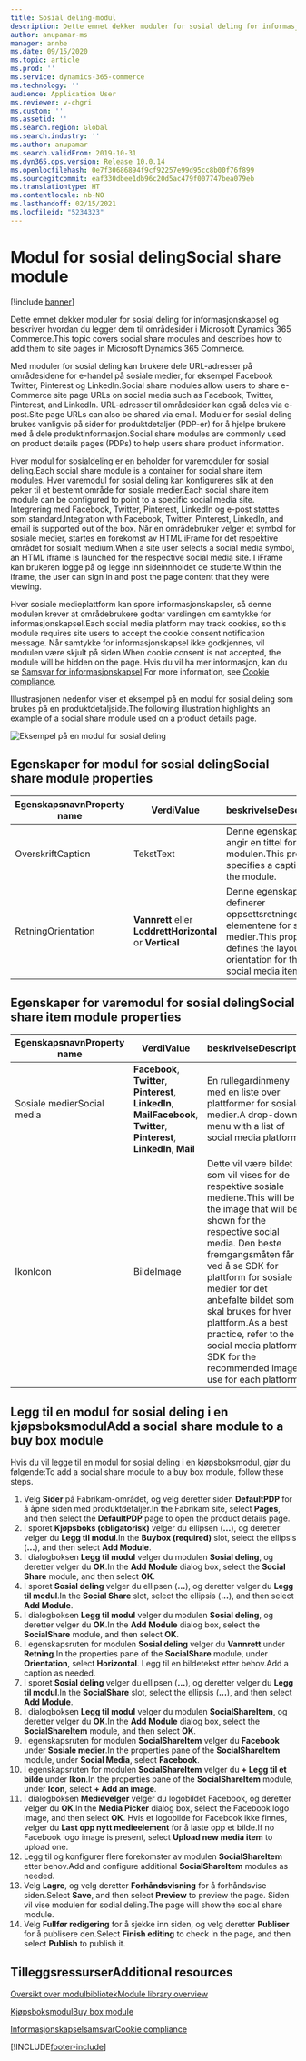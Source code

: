 ```yaml
---
title: Sosial deling-modul
description: Dette emnet dekker moduler for sosial deling for informasjonskapsel og beskriver hvordan du legger dem til områdesider i Microsoft Dynamics 365 Commerce.
author: anupamar-ms
manager: annbe
ms.date: 09/15/2020
ms.topic: article
ms.prod: ''
ms.service: dynamics-365-commerce
ms.technology: ''
audience: Application User
ms.reviewer: v-chgri
ms.custom: ''
ms.assetid: ''
ms.search.region: Global
ms.search.industry: ''
ms.author: anupamar
ms.search.validFrom: 2019-10-31
ms.dyn365.ops.version: Release 10.0.14
ms.openlocfilehash: 0e7f30686894f9cf92257e99d95cc8b00f76f899
ms.sourcegitcommit: eaf330dbee1db96c20d5ac479f007747bea079eb
ms.translationtype: HT
ms.contentlocale: nb-NO
ms.lasthandoff: 02/15/2021
ms.locfileid: "5234323"
---
```

# <a name="social-share-module"></a><span data-ttu-id="ed05f-103">Modul for sosial deling</span><span class="sxs-lookup"><span data-stu-id="ed05f-103">Social share module</span></span>

[!include [banner](includes/banner.md)]

<span data-ttu-id="ed05f-104">Dette emnet dekker moduler for sosial deling for informasjonskapsel og beskriver hvordan du legger dem til områdesider i Microsoft Dynamics 365 Commerce.</span><span class="sxs-lookup"><span data-stu-id="ed05f-104">This topic covers social share modules and describes how to add them to site pages in Microsoft Dynamics 365 Commerce.</span></span>

<span data-ttu-id="ed05f-105">Med moduler for sosial deling kan brukere dele URL-adresser på områdesidene for e-handel på sosiale medier, for eksempel Facebook Twitter, Pinterest og LinkedIn.</span><span class="sxs-lookup"><span data-stu-id="ed05f-105">Social share modules allow users to share e-Commerce site page URLs on social media such as Facebook, Twitter, Pinterest, and LinkedIn.</span></span> <span data-ttu-id="ed05f-106">URL-adresser til områdesider kan også deles via e-post.</span><span class="sxs-lookup"><span data-stu-id="ed05f-106">Site page URLs can also be shared via email.</span></span> <span data-ttu-id="ed05f-107">Moduler for sosial deling brukes vanligvis på sider for produktdetaljer (PDP-er) for å hjelpe brukere med å dele produktinformasjon.</span><span class="sxs-lookup"><span data-stu-id="ed05f-107">Social share modules are commonly used on product details pages (PDPs) to help users share product information.</span></span>

<span data-ttu-id="ed05f-108">Hver modul for sosialdeling er en beholder for varemoduler for sosial deling.</span><span class="sxs-lookup"><span data-stu-id="ed05f-108">Each social share module is a container for social share item modules.</span></span> <span data-ttu-id="ed05f-109">Hver varemodul for sosial deling kan konfigureres slik at den peker til et bestemt område for sosiale medier.</span><span class="sxs-lookup"><span data-stu-id="ed05f-109">Each social share item module can be configured to point to a specific social media site.</span></span> <span data-ttu-id="ed05f-110">Integrering med Facebook, Twitter, Pinterest, LinkedIn og e-post støttes som standard.</span><span class="sxs-lookup"><span data-stu-id="ed05f-110">Integration with Facebook, Twitter, Pinterest, LinkedIn, and email is supported out of the box.</span></span> <span data-ttu-id="ed05f-111">Når en områdebruker velger et symbol for sosiale medier, startes en forekomst av HTML iFrame for det respektive området for sosialt medium.</span><span class="sxs-lookup"><span data-stu-id="ed05f-111">When a site user selects a social media symbol, an HTML iframe is launched for the respective social media site.</span></span> <span data-ttu-id="ed05f-112">I iFrame kan brukeren logge på og legge inn sideinnholdet de studerte.</span><span class="sxs-lookup"><span data-stu-id="ed05f-112">Within the iframe, the user can sign in and post the page content that they were viewing.</span></span>

<span data-ttu-id="ed05f-113">Hver sosiale medieplattform kan spore informasjonskapsler, så denne modulen krever at områdebrukere godtar varslingen om samtykke for informasjonskapsel.</span><span class="sxs-lookup"><span data-stu-id="ed05f-113">Each social media platform may track cookies, so this module requires site users to accept the cookie consent notification message.</span></span> <span data-ttu-id="ed05f-114">Når samtykke for informasjonskapsel ikke godkjennes, vil modulen være skjult på siden.</span><span class="sxs-lookup"><span data-stu-id="ed05f-114">When cookie consent is not accepted, the module will be hidden on the page.</span></span> <span data-ttu-id="ed05f-115">Hvis du vil ha mer informasjon, kan du se [Samsvar for informasjonskapsel](cookie-compliance.md).</span><span class="sxs-lookup"><span data-stu-id="ed05f-115">For more information, see [Cookie compliance](cookie-compliance.md).</span></span>

<span data-ttu-id="ed05f-116">Illustrasjonen nedenfor viser et eksempel på en modul for sosial deling som brukes på en produktdetaljside.</span><span class="sxs-lookup"><span data-stu-id="ed05f-116">The following illustration highlights an example of a social share module used on a product details page.</span></span>

![Eksempel på en modul for sosial deling](./media/ecommerce-socialshare.png)

## <a name="social-share-module-properties"></a><span data-ttu-id="ed05f-118">Egenskaper for modul for sosial deling</span><span class="sxs-lookup"><span data-stu-id="ed05f-118">Social share module properties</span></span>

| <span data-ttu-id="ed05f-119">Egenskapsnavn</span><span class="sxs-lookup"><span data-stu-id="ed05f-119">Property name</span></span>             | <span data-ttu-id="ed05f-120">Verdi</span><span class="sxs-lookup"><span data-stu-id="ed05f-120">Value</span></span>                 | <span data-ttu-id="ed05f-121">beskrivelse</span><span class="sxs-lookup"><span data-stu-id="ed05f-121">Description</span></span> |
|---------------------------|-----------------------|-------------|
| <span data-ttu-id="ed05f-122">Overskrift</span><span class="sxs-lookup"><span data-stu-id="ed05f-122">Caption</span></span>                  | <span data-ttu-id="ed05f-123">Tekst</span><span class="sxs-lookup"><span data-stu-id="ed05f-123">Text</span></span> | <span data-ttu-id="ed05f-124">Denne egenskapen angir en tittel for modulen.</span><span class="sxs-lookup"><span data-stu-id="ed05f-124">This property specifies a caption for the module.</span></span> |
| <span data-ttu-id="ed05f-125">Retning</span><span class="sxs-lookup"><span data-stu-id="ed05f-125">Orientation</span></span> | <span data-ttu-id="ed05f-126">**Vannrett** eller **Loddrett**</span><span class="sxs-lookup"><span data-stu-id="ed05f-126">**Horizontal** or **Vertical**</span></span>  | <span data-ttu-id="ed05f-127">Denne egenskapen definerer oppsettsretningen for elementene for sosiale medier.</span><span class="sxs-lookup"><span data-stu-id="ed05f-127">This property defines the layout orientation for the social media items.</span></span> |

## <a name="social-share-item-module-properties"></a><span data-ttu-id="ed05f-128">Egenskaper for varemodul for sosial deling</span><span class="sxs-lookup"><span data-stu-id="ed05f-128">Social share item module properties</span></span>
| <span data-ttu-id="ed05f-129">Egenskapsnavn</span><span class="sxs-lookup"><span data-stu-id="ed05f-129">Property name</span></span>             | <span data-ttu-id="ed05f-130">Verdi</span><span class="sxs-lookup"><span data-stu-id="ed05f-130">Value</span></span>                 | <span data-ttu-id="ed05f-131">beskrivelse</span><span class="sxs-lookup"><span data-stu-id="ed05f-131">Description</span></span> |
|---------------------------|-----------------------|-------------|
| <span data-ttu-id="ed05f-132">Sosiale medier</span><span class="sxs-lookup"><span data-stu-id="ed05f-132">Social media</span></span>              | <span data-ttu-id="ed05f-133">**Facebook**, **Twitter**, **Pinterest**, **LinkedIn**, **Mail**</span><span class="sxs-lookup"><span data-stu-id="ed05f-133">**Facebook**, **Twitter**, **Pinterest**, **LinkedIn**, **Mail**</span></span> | <span data-ttu-id="ed05f-134">En rullegardinmeny med en liste over plattformer for sosiale medier.</span><span class="sxs-lookup"><span data-stu-id="ed05f-134">A drop-down menu with a list of social media platforms.</span></span> |
| <span data-ttu-id="ed05f-135">Ikon</span><span class="sxs-lookup"><span data-stu-id="ed05f-135">Icon</span></span> |<span data-ttu-id="ed05f-136">Bilde</span><span class="sxs-lookup"><span data-stu-id="ed05f-136">Image</span></span>    | <span data-ttu-id="ed05f-137">Dette vil være bildet som vil vises for de respektive sosiale mediene.</span><span class="sxs-lookup"><span data-stu-id="ed05f-137">This will be the image that will be shown for the respective social media.</span></span> <span data-ttu-id="ed05f-138">Den beste fremgangsmåten får du ved å se SDK for plattform for sosiale medier for det anbefalte bildet som skal brukes for hver plattform.</span><span class="sxs-lookup"><span data-stu-id="ed05f-138">As a best practice, refer to the social media platform's SDK for the recommended image to use for each platform.</span></span> |

## <a name="add-a-social-share-module-to-a-buy-box-module"></a><span data-ttu-id="ed05f-139">Legg til en modul for sosial deling i en kjøpsboksmodul</span><span class="sxs-lookup"><span data-stu-id="ed05f-139">Add a social share module to a buy box module</span></span>

<span data-ttu-id="ed05f-140">Hvis du vil legge til en modul for sosial deling i en kjøpsboksmodul, gjør du følgende:</span><span class="sxs-lookup"><span data-stu-id="ed05f-140">To add a social share module to a buy box module, follow these steps.</span></span>

1. <span data-ttu-id="ed05f-141">Velg **Sider** på Fabrikam-området, og velg deretter siden **DefaultPDP** for å åpne siden med produktdetaljer.</span><span class="sxs-lookup"><span data-stu-id="ed05f-141">In the Fabrikam site, select **Pages**, and then select the **DefaultPDP** page to open the product details page.</span></span> 
1. <span data-ttu-id="ed05f-142">I sporet **Kjøpsboks (obligatorisk)** velger du ellipsen (**…**), og deretter velger du **Legg til modul**.</span><span class="sxs-lookup"><span data-stu-id="ed05f-142">In the **Buybox (required)** slot, select the ellipsis (**...**), and then select **Add Module**.</span></span>
1. <span data-ttu-id="ed05f-143">I dialogboksen **Legg til modul** velger du modulen **Sosial deling**, og deretter velger du **OK**.</span><span class="sxs-lookup"><span data-stu-id="ed05f-143">In the **Add Module** dialog box, select the **Social Share** module, and then select **OK**.</span></span>
1. <span data-ttu-id="ed05f-144">I sporet **Sosial deling** velger du ellipsen (**…**), og deretter velger du **Legg til modul**.</span><span class="sxs-lookup"><span data-stu-id="ed05f-144">In the **Social Share** slot, select the ellipsis (**...**), and then select **Add Module**.</span></span>
1. <span data-ttu-id="ed05f-145">I dialogboksen **Legg til modul** velger du modulen **Sosial deling**, og deretter velger du **OK**.</span><span class="sxs-lookup"><span data-stu-id="ed05f-145">In the **Add Module** dialog box, select the **SocialShare** module, and then select **OK**.</span></span>
1. <span data-ttu-id="ed05f-146">I egenskapsruten for modulen **Sosial deling** velger du **Vannrett** under **Retning**.</span><span class="sxs-lookup"><span data-stu-id="ed05f-146">In the properties pane of the **SocialShare** module, under **Orientation**, select **Horizontal**.</span></span> <span data-ttu-id="ed05f-147">Legg til en bildetekst etter behov.</span><span class="sxs-lookup"><span data-stu-id="ed05f-147">Add a caption as needed.</span></span>
1. <span data-ttu-id="ed05f-148">I sporet **Sosial deling** velger du ellipsen (**…**), og deretter velger du **Legg til modul**.</span><span class="sxs-lookup"><span data-stu-id="ed05f-148">In the **SocialShare** slot, select the ellipsis (**...**), and then select **Add Module**.</span></span>
1. <span data-ttu-id="ed05f-149">I dialogboksen **Legg til modul** velger du modulen **SocialShareItem**, og deretter velger du **OK**.</span><span class="sxs-lookup"><span data-stu-id="ed05f-149">In the **Add Module** dialog box, select the **SocialShareItem** module, and then select **OK**.</span></span>
1. <span data-ttu-id="ed05f-150">I egenskapsruten for modulen **SocialShareItem** velger du **Facebook** under **Sosiale medier**.</span><span class="sxs-lookup"><span data-stu-id="ed05f-150">In the properties pane of the **SocialShareItem** module, under **Social Media**, select **Facebook**.</span></span>
1. <span data-ttu-id="ed05f-151">I egenskapsruten for modulen **SocialShareItem** velger du **+ Legg til et bilde** under **Ikon**.</span><span class="sxs-lookup"><span data-stu-id="ed05f-151">In the properties pane of the **SocialShareItem** module, under **Icon**, select **+ Add an image**.</span></span>
1. <span data-ttu-id="ed05f-152">I dialogboksen **Medievelger** velger du logobildet Facebook, og deretter velger du **OK**.</span><span class="sxs-lookup"><span data-stu-id="ed05f-152">In the **Media Picker** dialog box, select the Facebook logo image, and then select **OK**.</span></span> <span data-ttu-id="ed05f-153">Hvis et logobilde for Facebook ikke finnes, velger du **Last opp nytt medieelement** for å laste opp et bilde.</span><span class="sxs-lookup"><span data-stu-id="ed05f-153">If no Facebook logo image is present, select **Upload new media item** to upload one.</span></span>
1. <span data-ttu-id="ed05f-154">Legg til og konfigurer flere forekomster av modulen **SocialShareItem** etter behov.</span><span class="sxs-lookup"><span data-stu-id="ed05f-154">Add and configure additional **SocialShareItem** modules as needed.</span></span>
1. <span data-ttu-id="ed05f-155">Velg **Lagre**, og velg deretter **Forhåndsvisning** for å forhåndsvise siden.</span><span class="sxs-lookup"><span data-stu-id="ed05f-155">Select **Save**, and then select **Preview** to preview the page.</span></span> <span data-ttu-id="ed05f-156">Siden vil vise modulen for sodial deling.</span><span class="sxs-lookup"><span data-stu-id="ed05f-156">The page will show the social share module.</span></span>
1. <span data-ttu-id="ed05f-157">Velg **Fullfør redigering** for å sjekke inn siden, og velg deretter **Publiser** for å publisere den.</span><span class="sxs-lookup"><span data-stu-id="ed05f-157">Select **Finish editing** to check in the page, and then select **Publish** to publish it.</span></span>

## <a name="additional-resources"></a><span data-ttu-id="ed05f-158">Tilleggsressurser</span><span class="sxs-lookup"><span data-stu-id="ed05f-158">Additional resources</span></span>

[<span data-ttu-id="ed05f-159">Oversikt over modulbibliotek</span><span class="sxs-lookup"><span data-stu-id="ed05f-159">Module library overview</span></span>](starter-kit-overview.md)

[<span data-ttu-id="ed05f-160">Kjøpsboksmodul</span><span class="sxs-lookup"><span data-stu-id="ed05f-160">Buy box module</span></span>](add-buy-box.md)

[<span data-ttu-id="ed05f-161">Informasjonskapselsamsvar</span><span class="sxs-lookup"><span data-stu-id="ed05f-161">Cookie compliance</span></span>](cookie-compliance.md)


[!INCLUDE[footer-include](../includes/footer-banner.md)]